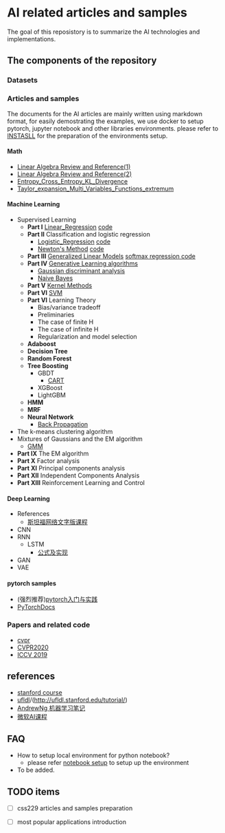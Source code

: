 # AI related articles and samples

The goal of this reposistory is to summarize the AI technologies and implementations.

## The components of the repository

### Datasets


### Articles and samples
  The documents for the AI articles are mainly written using markdown format, for easily demostrating the examples, we use docker to setup pytorch, jupyter notebook and other libraries environments. please refer to [INSTASLL](./docs/deep_learning/pytorch/manual.md) for the preparation of the environments setup.

#### Math
- [Linear Algebra Review and Reference(1)](http://note.youdao.com/noteshare?id=b7a6cfe77e3906bdb5639d1acec3c88c)
- [Linear Algebra Review and Reference(2)](http://note.youdao.com/noteshare?id=a3dda151febf0da4dc17df5ec918b41b)
- [Entropy_Cross_Entropy_KL_Divergence](http://note.youdao.com/noteshare?id=b996997b7918d6c3fb9f6aa6813aa675)
- [Taylor_expansion_Multi_Variables_Functions_extremum](http://note.youdao.com/noteshare?id=951f44d73e0777672abffc7ef891f2ea)

#### Machine Learning
- Supervised Learning
  - **Part I** [Linear_Regression](http://101.132.45.94/2020/01/30/linear-regression/) [code](https://github.com/kindlytree/ai/blob/master/samples/ml/linear_regression.ipynb)
  - **Part II** Classification and logistic regression
      - [Logistic_Regression](http://note.youdao.com/noteshare?id=a62bb63c6a049ce5e0cdc8abfe8ba3fd) [code](https://github.com/kindlytree/ai/blob/master/samples/ml/logistic_regression.ipynb)
      - [Newton's Method](http://note.youdao.com/noteshare?id=57e9b323d4ae19c215c421fcac32b638) [code](https://github.com/kindlytree/ai/blob/master/samples/ml/newton_method.ipynb)
  - **Part III** [Generalized Linear Models](http://note.youdao.com/noteshare?id=b814a849cf4752746518d4f63ef0d79c) [softmax regression code](https://github.com/kindlytree/ai/blob/master/samples/ml/softmax_regression.ipynb)
  - **Part IV** [Generative Learning algorithms](http://note.youdao.com/noteshare?id=179205e43731362a960bf52236599fa9)
      - [Gaussian discriminant analysis](http://note.youdao.com/noteshare?id=7a34e72665581d2d379ac9a9cdebd0ce)
      - [Naive Bayes](http://note.youdao.com/noteshare?id=0ca8c256d4dcb349dd32b155594426ea)
  - **Part V** [Kernel Methods](http://note.youdao.com/noteshare?id=5de8fb8eaa20e53517671b7d706bd6c6)
  - **Part VI** [SVM](http://note.youdao.com/noteshare?id=04eb156cc9eb0137844a2a381f3f1668)
  - **Part VI** Learning Theory
      - Bias/variance tradeoff
      - Preliminaries
      - The case of finite H
      - The case of infinite H
      - Regularization and model selection
  - **Adaboost**
  - **Decision Tree**
  - **Random Forest**
  - **Tree Boosting**
      - GBDT
          - [CART](http://note.youdao.com/noteshare?id=922bd61daea279fed55ac3359c4f9cd3)
      - XGBoost
      - LightGBM
  - **HMM**
  - **MRF**
  - **Neural Network**
      - [Back Propagation](http://ufldl.stanford.edu/tutorial/supervised/MultiLayerNeuralNetworks/)
- The k-means clustering algorithm
- Mixtures of Gaussians and the EM algorithm
    - [GMM](http://note.youdao.com/noteshare?id=611be89d2eeb9c40c79bc5f5e86bc022)
- **Part IX** The EM algorithm
- **Part X** Factor analysis
- **Part XI** Principal components analysis
- **Part XII** Independent Components Analysis
- **Part XIII** Reinforcement Learning and Control

#### Deep Learning
- References
  - [斯坦福网络文字版课程](http://ufldl.stanford.edu/tutorial/)
- CNN
- RNN
    - LSTM
        - [公式及实现](http://note.youdao.com/noteshare?id=84b5e5bad8db62a45682c5b928a4e9a8&sub=5708D04E282940B3922FAA10C096CBE8)
- GAN
- VAE

#### pytorch samples
- (强烈推荐)[pytorch入门与实践](https://github.com/chenyuntc/pytorch-book)
- [PyTorchDocs](https://github.com/fendouai/PyTorchDocs)

### Papers and related code
- [cvpr](https://github.com/Sophia-11/Awesome-CVPR-Paper)
- [CVPR2020](https://github.com/extreme-assistant/CVPR2020-Paper-Code-Interpretation/blob/master/CVPR2020.md)
- [ICCV 2019](https://github.com/extreme-assistant/iccv2019)

## references
- [stanford course](http://cs229.stanford.edu/syllabus.html)
- [ufldl](http://ufldl.stanford.edu/wiki/index.php/UFLDL_Tutorial)/(http://ufldl.stanford.edu/tutorial/)
- [AndrewNg 机器学习笔记](https://github.com/fengdu78/Coursera-ML-AndrewNg-Notes/tree/master/markdown)
- [微软AI课程](https://github.com/microsoft/ai-edu)

## FAQ
- How to setup local environment for python notebook?
  - please refer [notebook setup](./docs/deep_learning/pytorch/manual.md) to setup up the environment
- To be added. 

## TODO items
- [ ] css229 articles and samples preparation
- [ ] most popular applications introduction

